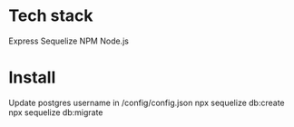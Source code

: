 # Tech stack

Express
Sequelize
NPM
Node.js

# Install

Update postgres username in /config/config.json
npx sequelize db:create
npx sequelize db:migrate
